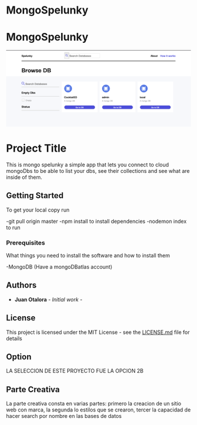 # MongoSpelunky

# MongoSpelunky

![Spelunky](/spelunky.png)

# Project Title
This is mongo spelunky a simple app that lets you connect to cloud mongoDbs to be able to list your dbs, see their collections and see what are inside of them.

## Getting Started

To get your local copy run

  -git pull origin master
  -npm install to install dependencies
  -nodemon index to run

### Prerequisites

What things you need to install the software and how to install them

-MongoDB (Have a mongoDBatlas account)

## Authors

* **Juan Otalora** - *Initial work* - 

## License

This project is licensed under the MIT License - see the [LICENSE.md](LICENSE.md) file for details

## Option

LA SELECCION DE ESTE PROYECTO FUE LA OPCION 2B

## Parte Creativa

La parte creativa consta en varias partes: primero la creacion de un sitio web con marca, la segunda lo estilos que se crearon, tercer la capacidad de hacer search por nombre en las bases de datos

